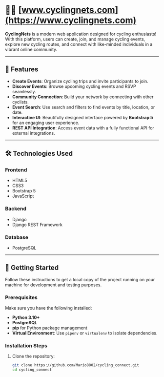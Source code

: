 # 🚴‍♂️ [www.cyclingnets.com](https://www.cyclingnets.com)  

**CyclingNets** is a modern web application designed for cycling enthusiasts! With this platform, users can create, join, and manage cycling events, explore new cycling routes, and connect with like-minded individuals in a vibrant online community.

---

## 🌟 Features

- **Create Events**: Organize cycling trips and invite participants to join.
- **Discover Events**: Browse upcoming cycling events and RSVP seamlessly.
- **Community Connection**: Build your network by connecting with other cyclists.
- **Event Search**: Use search and filters to find events by title, location, or date.
- **Interactive UI**: Beautifully designed interface powered by **Bootstrap 5** for an engaging user experience.
- **REST API Integration**: Access event data with a fully functional API for external integrations.

---

## 🛠️ Technologies Used

### **Frontend**
- HTML5  
- CSS3  
- Bootstrap 5  
- JavaScript  

### **Backend**
- Django  
- Django REST Framework  

### **Database**
- PostgreSQL  

---

## 🚀 Getting Started

Follow these instructions to get a local copy of the project running on your machine for development and testing purposes.

### Prerequisites

Make sure you have the following installed:

- **Python 3.10+**
- **PostgreSQL**
- **pip** for Python package management
- **Virtual Environment**: Use `pipenv` or `virtualenv` to isolate dependencies.

### Installation Steps

1. Clone the repository:
   ```bash
   git clone https://github.com/Mario8802/cycling_connect.git
   cd cycling_connect
